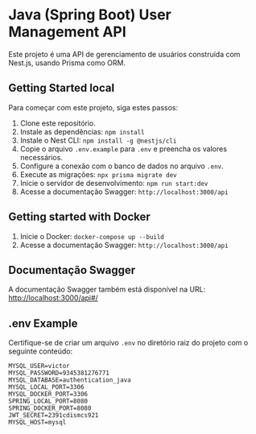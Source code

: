 # Java (Spring Boot) User Management API

Este projeto é uma API de gerenciamento de usuários construída com Nest.js, usando Prisma como ORM.

## Getting Started local

Para começar com este projeto, siga estes passos:

1. Clone este repositório.
2. Instale as dependências: `npm install`
3. Instale o Nest CLI: `npm install -g @nestjs/cli`
4. Copie o arquivo `.env.example` para `.env` e preencha os valores necessários.
5. Configure a conexão com o banco de dados no arquivo `.env`.
6. Execute as migrações: `npx prisma migrate dev`
7. Inicie o servidor de desenvolvimento: `npm run start:dev`
8. Acesse a documentação Swagger: `http://localhost:3000/api`

## Getting started with Docker

1. Inicie o Docker: `docker-compose up --build`
2. Acesse a documentação Swagger: `http://localhost:3000/api`

## Documentação Swagger

A documentação Swagger também está disponível na URL: [http://localhost:3000/api#/](http://localhost:3000/api)

## .env Example

Certifique-se de criar um arquivo `.env` no diretório raiz do projeto com o seguinte conteúdo:

```dotenv
MYSQL_USER=victor
MYSQL_PASSWORD=9345381276771
MYSQL_DATABASE=authentication_java
MYSQL_LOCAL_PORT=3306
MYSQL_DOCKER_PORT=3306
SPRING_LOCAL_PORT=8080
SPRING_DOCKER_PORT=8080
JWT_SECRET=2391cdismcs921
MYSQL_HOST=mysql
```
